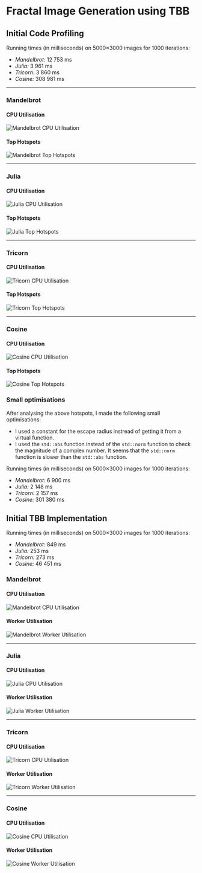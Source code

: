 # Fractal Image Generation using TBB

## Initial Code Profiling

Running times (in milliseconds) on 5000×3000 images for 1000 iterations:

- _Mandelbrot:_ 12 753 ms
- _Julia:_ 3 961 ms
- _Tricorn:_ 3 860 ms
- _Cosine:_ 308 981 ms

---

### Mandelbrot

#### CPU Utilisation

![Mandelbrot CPU Utilisation](img/profile/profile-serial-mandelbrot-cpu.png)

#### Top Hotspots

![Mandelbrot Top Hotspots](img/profile/profile-serial-mandelbrot-top.png)

---

### Julia

#### CPU Utilisation

![Julia CPU Utilisation](img/profile/profile-serial-julia-cpu.png)

#### Top Hotspots

![Julia Top Hotspots](img/profile/profile-serial-julia-top.png)

---

### Tricorn

#### CPU Utilisation

![Tricorn CPU Utilisation](img/profile/profile-serial-tricorn-cpu.png)

#### Top Hotspots

![Tricorn Top Hotspots](img/profile/profile-serial-tricorn-top.png)

---

### Cosine

#### CPU Utilisation

![Cosine CPU Utilisation](img/profile/profile-serial-cosine-cpu.png)

#### Top Hotspots

![Cosine Top Hotspots](img/profile/profile-serial-cosine-top.png)

### Small optimisations

After analysing the above hotspots, I made the following small optimisations:

- I used a constant for the escape radius instread of getting it from a virtual function.
- I used the `std::abs` function instead of the `std::norm` function to check the magnitude of a complex number. It seems that the `std::norm` function is slower than the `std::abs` function.

Running times (in milliseconds) on 5000×3000 images for 1000 iterations:

- _Mandelbrot:_ 6 900 ms
- _Julia:_ 2 148 ms
- _Tricorn:_ 2 157 ms
- _Cosine:_ 301 380 ms

## Initial TBB Implementation

Running times (in milliseconds) on 5000×3000 images for 1000 iterations:

- _Mandelbrot:_ 849 ms
- _Julia:_ 253 ms
- _Tricorn:_ 273 ms
- _Cosine:_ 46 451 ms

### Mandelbrot

#### CPU Utilisation

![Mandelbrot CPU Utilisation](img/profile/profile-tbb-initial-mandelbrot-cpu.png)

#### Worker Utilisation

![Mandelbrot Worker Utilisation](img/profile/profile-tbb-initial-mandelbrot-work.png)

---

### Julia

#### CPU Utilisation

![Julia CPU Utilisation](img/profile/profile-tbb-initial-julia-cpu.png)

#### Worker Utilisation

![Julia Worker Utilisation](img/profile/profile-tbb-initial-julia-work.png)

---

### Tricorn

#### CPU Utilisation

![Tricorn CPU Utilisation](img/profile/profile-tbb-initial-tricorn-cpu.png)

#### Worker Utilisation

![Tricorn Worker Utilisation](img/profile/profile-tbb-initial-tricorn-work.png)

---

### Cosine

#### CPU Utilisation

![Cosine CPU Utilisation](img/profile/profile-tbb-initial-cosine-cpu.png)

#### Worker Utilisation

![Cosine Worker Utilisation](img/profile/profile-tbb-initial-cosine-work.png)
